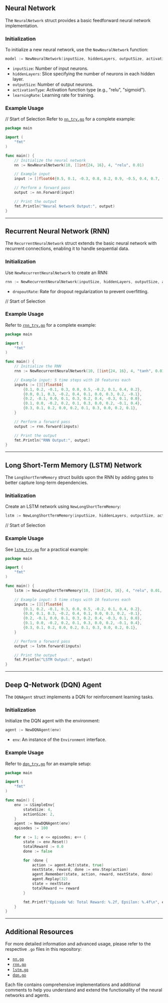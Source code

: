 
## Neural Network

The `NeuralNetwork` struct provides a basic feedforward neural network implementation.

### Initialization

To initialize a new neural network, use the `NewNeuralNetwork` function:

```go
model := NewNeuralNetwork(inputSize, hiddenLayers, outputSize, activationType, learningRate)
```

- `inputSize`: Number of input neurons.
- `hiddenLayers`: Slice specifying the number of neurons in each hidden layer.
- `outputSize`: Number of output neurons.
- `activationType`: Activation function type (e.g., "relu", "sigmoid").
- `learningRate`: Learning rate for training.

### Example Usage

 // Start of Selection
Refer to [`nn_try.go`](./nn_try.go) for a complete example:

```go
package main

import (
    "fmt"
)

func main() {
    // Initialize the neural network
    nn := NewNeuralNetwork(10, []int{24, 16}, 4, "relu", 0.01)

    // Example input
    input := []float64{0.5, 0.1, -0.3, 0.8, 0.2, 0.9, -0.5, 0.4, 0.7, -0.2}

    // Perform a forward pass
    output := nn.Forward(input)

    // Print the output
    fmt.Println("Neural Network Output:", output)
}
```

---

## Recurrent Neural Network (RNN)

The `RecurrentNeuralNetwork` struct extends the basic neural network with recurrent connections, enabling it to handle sequential data.

### Initialization

Use `NewRecurrentNeuralNetwork` to create an RNN:

```go
rnn := NewRecurrentNeuralNetwork(inputSize, hiddenLayers, outputSize, activationType, learningRate, dropoutRate)
```

- `dropoutRate`: Rate for dropout regularization to prevent overfitting.

 // Start of Selection
### Example Usage

Refer to [`rnn_try.go`](./rnn_try.go) for a complete example:

```go
package main

import (
    "fmt"
)

func main() {
    // Initialize the RNN
    rnn := NewRecurrentNeuralNetwork(10, []int{24, 16}, 4, "tanh", 0.01, 0.2)

    // Example input: 5 time steps with 10 features each
    inputs := [][]float64{
        {0.1, 0.2, -0.1, 0.3, 0.0, 0.5, -0.2, 0.1, 0.4, 0.2},
        {0.0, 0.1, 0.3, -0.2, 0.4, 0.1, 0.0, 0.3, 0.2, -0.1},
        {0.2, -0.1, 0.0, 0.1, 0.3, 0.2, 0.4, -0.3, 0.1, 0.0},
        {0.1, 0.0, -0.2, 0.2, 0.1, 0.3, 0.0, 0.2, -0.1, 0.4},
        {0.3, 0.1, 0.2, 0.0, 0.2, 0.1, 0.3, 0.0, 0.2, 0.1},
    }

    // Perform a forward pass
    output := rnn.forward(inputs)

    // Print the output
    fmt.Println("RNN Output:", output)
}
```

---

## Long Short-Term Memory (LSTM) Network

The `LongShortTermMemory` struct builds upon the RNN by adding gates to better capture long-term dependencies.

### Initialization

Create an LSTM network using `NewLongShortTermMemory`:

```go
lstm := NewLongShortTermMemory(inputSize, hiddenLayers, outputSize, activationType, learningRate, dropoutRate)
```

 // Start of Selection
 ### Example Usage

 See [`lstm_try.go`](./lstm_try.go) for a practical example:

 ```go
 package main

 import (
     "fmt"
 )

 func main() {
     lstm := NewLongShortTermMemory(10, []int{24, 16}, 4, "relu", 0.01, 0.2)

     // Example input: 5 time steps with 10 features each
     inputs := [][]float64{
         {0.1, 0.2, -0.1, 0.3, 0.0, 0.5, -0.2, 0.1, 0.4, 0.2},
         {0.0, 0.1, 0.3, -0.2, 0.4, 0.1, 0.0, 0.3, 0.2, -0.1},
         {0.2, -0.1, 0.0, 0.1, 0.3, 0.2, 0.4, -0.3, 0.1, 0.0},
         {0.1, 0.0, -0.2, 0.2, 0.1, 0.3, 0.0, 0.2, -0.1, 0.4},
         {0.3, 0.1, 0.2, 0.0, 0.2, 0.1, 0.3, 0.0, 0.2, 0.1},
     }

     // Perform a forward pass
     output := lstm.forward(inputs)

     // Print the output
     fmt.Println("LSTM Output:", output)
 }
 ```

---

## Deep Q-Network (DQN) Agent

The `DQNAgent` struct implements a DQN for reinforcement learning tasks.

### Initialization

Initialize the DQN agent with the environment:

```go
agent := NewDQNAgent(env)
```

- `env`: An instance of the `Environment` interface.

### Example Usage

Refer to [`dqn_try.go`](./dqn_try.go) for an example setup:

```go
package main

import (
    "fmt"
)

func main() {
    env := &SimpleEnv{
        stateSize: 4,
        actionSize: 2,
    }
    agent := NewDQNAgent(env)
    episodes := 100

    for e := 1; e <= episodes; e++ {
        state := env.Reset()
        totalReward := 0.0
        done := false

        for !done {
            action := agent.Act(state, true)
            nextState, reward, done := env.Step(action)
            agent.Remember(state, action, reward, nextState, done)
            agent.Replay(32)
            state = nextState
            totalReward += reward
        }

        fmt.Printf("Episode %d: Total Reward: %.2f, Epsilon: %.4f\n", e, totalReward, agent.epsilon)
    }
}
```

---

## Additional Resources

For more detailed information and advanced usage, please refer to the respective `.go` files in this repository:

- [`nn.go`](./nn.go)
- [`rnn.go`](./rnn.go)
- [`lstm.go`](./lstm.go)
- [`dqn.go`](./dqn.go)

Each file contains comprehensive implementations and additional comments to help you understand and extend the functionality of the neural networks and agents.








